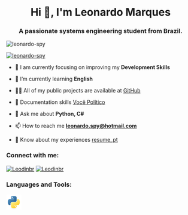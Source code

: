<h1 align="center">Hi 👋, I'm Leonardo Marques</h1>
<h3 align="center">A passionate systems engineering student from Brazil.</h3>

<p align="left"> <img src="https://komarev.com/ghpvc/?username=leonardo-spy&label=Profile%20views&color=0e75b6&style=flat" alt="leonardo-spy" /> </p>

<p align="left"> <a href="https://twitter.com/Leodinbr" target="blank"><img src="https://img.shields.io/twitter/follow/Leodinbr?logo=twitter&style=for-the-badge" alt="leonardo-spy" /></a> </p>

- 🔭 I am currently focusing on improving my **Development Skills**

- 🌱 I’m currently learning **English**

- 👨‍💻 All of my public projects are available at [GitHub](https://github.com/leonardo-spy)

- 📝 Documentation skills [Você Político](https://devreagi.gitbook.io/inicio/)

- 💬 Ask me about **Python, C#**

- 📫 How to reach me **leonardo.spy@hotmail.com**

- 📄 Know about my experiences [resume_pt](https://www.linkedin.com/in/leonardo-marques-dos-santos-b57050141/)

<h3 align="left">Connect with me:</h3>
<p align="left">
<a href="https://twitter.com/Leodinbr" target="blank"><img align="center" src="https://raw.githubusercontent.com/rahuldkjain/github-profile-readme-generator/master/src/images/icons/Social/twitter.svg" alt="Leodinbr" height="30" width="40" /></a>
<a href="https://linkedin.com/in/devreagi" target="blank"><img align="center" src="https://raw.githubusercontent.com/rahuldkjain/github-profile-readme-generator/master/src/images/icons/Social/linked-in-alt.svg" alt="Leodinbr" height="30" width="40" /></a>
</p>

<h3 align="left">Languages and Tools:</h3>
<p align="left"> <a href="https://www.python.org" target="_blank" rel="noreferrer"> <img src="https://raw.githubusercontent.com/devicons/devicon/master/icons/python/python-original.svg" alt="python" width="40" height="40"/> </a></p>